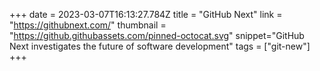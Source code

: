 +++
date = 2023-03-07T16:13:27.784Z
title = "GitHub Next"
link = "https://githubnext.com/"
thumbnail = "https://github.githubassets.com/pinned-octocat.svg"
snippet="GitHub Next investigates the future of software development"
tags = ["git-new"]
+++
